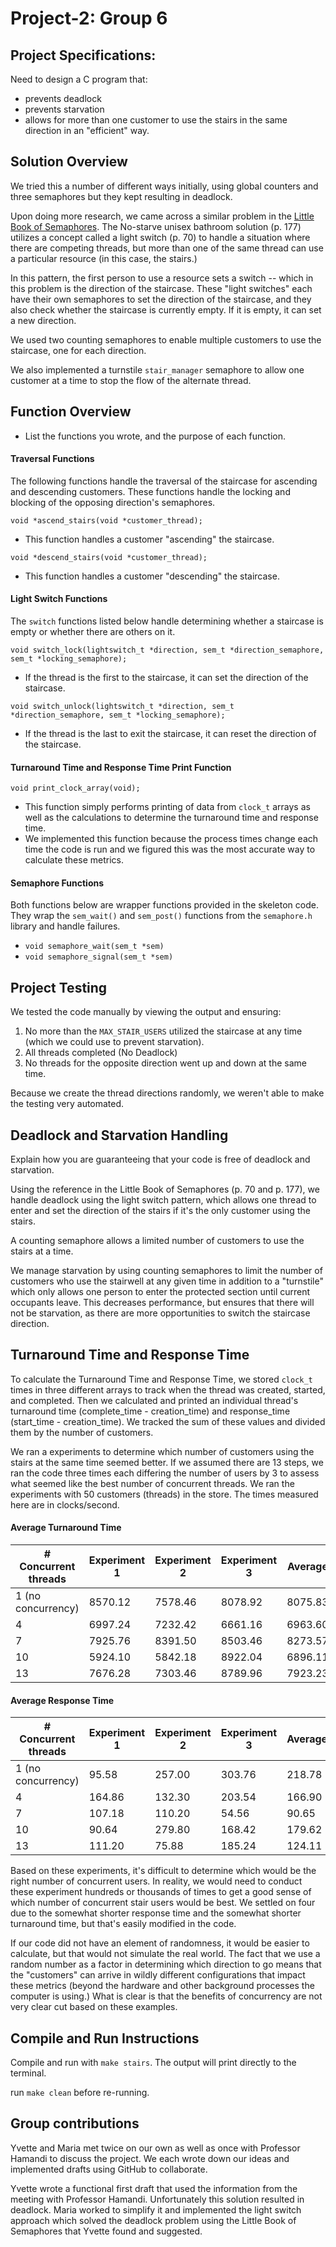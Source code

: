# Project-2: Group 6

## Project Specifications:
Need to design a C program that:

- prevents deadlock
- prevents starvation
- allows for more than one customer to use the stairs in the same direction in an "efficient" way.

## Solution Overview
We tried this a number of different ways initially, using global counters and three semaphores but they kept resulting in deadlock.

Upon doing more research, we came across a similar problem in the [Little Book of Semaphores](https://greenteapress.com/semaphores/LittleBookOfSemaphores.pdf). The No-starve unisex bathroom solution (p. 177) utilizes a concept called a light switch (p. 70) to handle a situation where there are competing threads, but more than one of the same thread can use a particular resource (in this case, the stairs.)

In this pattern, the first person to use a resource sets a switch -- which in this problem is the direction of the staircase. These "light switches" each have their own semaphores to set the direction of the staircase, and they also check whether the staircase is currently empty. If it is empty, it can set a new
direction.

We used two counting semaphores to enable multiple customers to use the staircase, one for each direction. 

We also implemented a turnstile `stair_manager` semaphore to allow one customer at a time to stop the flow of the alternate thread.

## Function Overview
- List the functions you wrote, and the purpose of each function.

#### Traversal Functions
The following functions handle the traversal of the staircase for ascending
and descending customers. These functions handle the locking and blocking of 
the opposing direction's semaphores.

`void *ascend_stairs(void *customer_thread);`
- This function handles a customer "ascending" the staircase.

`void *descend_stairs(void *customer_thread);`

- This function handles a customer "descending" the staircase. 

#### Light Switch Functions
The `switch` functions listed below handle determining whether a staircase is empty or whether there are others on it.

`void switch_lock(lightswitch_t *direction, sem_t *direction_semaphore, sem_t *locking_semaphore);`
- If the thread is the first to the staircase, it can set the direction of the staircase.

`void switch_unlock(lightswitch_t *direction, sem_t *direction_semaphore, sem_t *locking_semaphore);`
- If the thread is the last to exit the staircase, it can reset the direction of the staircase.

#### Turnaround Time and Response Time Print Function
`void print_clock_array(void);`
- This function simply performs printing of data from `clock_t` arrays as well as the calculations to determine the turnaround time and response time. 
- We implemented this function because the process times change each time the code
is run and we figured this was the most accurate way to calculate these metrics.

#### Semaphore Functions
Both functions below are wrapper functions provided in the skeleton code. They 
wrap the `sem_wait()` and `sem_post()` functions from the `semaphore.h` library and handle failures.
- `void semaphore_wait(sem_t *sem)`
- `void semaphore_signal(sem_t *sem)`

## Project Testing
We tested the code manually by viewing the output and ensuring:
1) No more than the `MAX_STAIR_USERS` utilized the staircase at any time (which we could use to prevent starvation).
2) All threads completed (No Deadlock)
3) No threads for the opposite direction went up and down at the same time.

Because we create the thread directions randomly, we weren't able to make the testing very automated.

## Deadlock and Starvation Handling
Explain how you are guaranteeing that your code is free of deadlock and starvation.

Using the reference in the Little Book of Semaphores (p. 70 and p. 177), 
we handle deadlock using the light switch pattern, which allows one thread to enter and set the direction of the stairs if it's the only customer using the stairs. 

A counting semaphore allows a limited number of customers to use the stairs at a time. 

We manage starvation by using counting semaphores to limit the number of 
customers who use the stairwell at any given time in addition to a "turnstile" which only allows one person to enter the protected section until current occupants leave. This decreases performance, but ensures that there will not be starvation, as there are more opportunities to switch the staircase direction.

## Turnaround Time and Response Time
To calculate the Turnaround Time and Response Time, we stored `clock_t` times in three different arrays to track when the thread was created, started, and completed. Then we calculated and printed an individual thread's turnaround time (complete_time - creation_time) and response_time (start_time - creation_time). We tracked the sum of these values and divided them by the number of customers.

We ran a experiments to determine which number of customers using the stairs at the same time seemed better. If we assumed there are 13 steps, we ran the code three times each differing the number of users by 3 to assess what seemed like the best number of concurrent threads. We ran the experiments with 50 customers (threads) in the store. The times measured here are in clocks/second.

#### Average Turnaround Time

| # Concurrent threads | Experiment 1 | Experiment 2 | Experiment 3 | Average |
| -------------------- | ------------ | ------------ | ------------ | ------- |
| 1  (no concurrency)  | 8570.12      | 7578.46      | 8078.92      | 8075.83 |
| 4                    | 6997.24      | 7232.42      | 6661.16      | 6963.60 |
| 7                    | 7925.76      | 8391.50      | 8503.46      | 8273.57 |
| 10                   | 5924.10      | 5842.18      | 8922.04      | 6896.11 |
| 13                   | 7676.28      | 7303.46      | 8789.96      | 7923.23 |

#### Average Response Time

| # Concurrent threads | Experiment 1 | Experiment 2 | Experiment 3 | Average |
| -------------------- | ------------ | ------------ | ------------ | ------- |
| 1  (no concurrency)  | 95.58        | 257.00       | 303.76       | 218.78  |
| 4                    | 164.86       | 132.30       | 203.54       | 166.90  |
| 7                    | 107.18       | 110.20       | 54.56        | 90.65   |
| 10                   | 90.64        | 279.80       | 168.42       | 179.62  |
| 13                   | 111.20       | 75.88        | 185.24       | 124.11  |


Based on these experiments, it's difficult to determine which would be the right number of concurrent users. In reality, we would need to conduct these experiment hundreds or thousands of times to get a good sense of which number
of concurrent stair users would be best. We settled on four due to the somewhat shorter response time and the somewhat shorter turnaround time, but that's easily modified in the code. 

If our code did not have an element of randomness, it would be easier to calculate, but that would not simulate the real world. The fact that we use a random number as a factor in determining which direction to go means that the "customers" can arrive in wildly different configurations that impact these metrics (beyond the hardware and other background processes the computer is using.) What is clear is that the benefits of concurrency are not very clear cut based on these examples.


## Compile and Run Instructions

Compile and run with `make stairs`. The output will print directly to the terminal.

run `make clean` before re-running.

## Group contributions
Yvette and Maria met twice on our own as well as once with Professor Hamandi to discuss the project. We each wrote down our ideas and implemented drafts using GitHub to collaborate.

Yvette wrote a functional first draft that used the information from the meeting with Professor Hamandi. Unfortunately this solution resulted in deadlock. Maria worked to simplify it and implemented the light switch approach which solved the deadlock problem using the Little Book of Semaphores that Yvette found and suggested.
